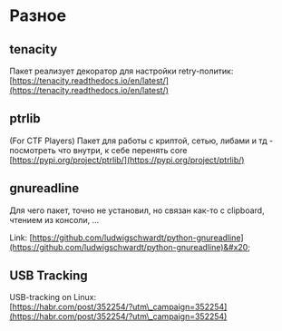 # Разное

## tenacity

Пакет реализует декоратор для настройки retry-политик: [https://tenacity.readthedocs.io/en/latest/](https://tenacity.readthedocs.io/en/latest/)

## ptrlib

(For CTF Players) Пакет для работы с криптой, сетью, либами и тд - посмотреть что внутри, к себе перенять core [https://pypi.org/project/ptrlib/](https://pypi.org/project/ptrlib/)

## gnureadline

Для чего пакет, точно не установил, но связан как-то с clipboard, чтением из консоли, ...

Link: [https://github.com/ludwigschwardt/python-gnureadline](https://github.com/ludwigschwardt/python-gnureadline)&#x20;

## USB Tracking

USB-tracking on Linux:\
[https://habr.com/post/352254/?utm\_campaign=352254](https://habr.com/post/352254/?utm\_campaign=352254)
